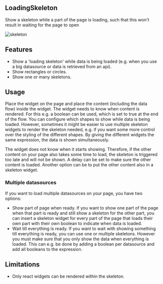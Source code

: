 ## LoadingSkeleton
Show a skeleton while a part of the page is loading, such that this won't result in waiting for the page to open

![skeleton](https://user-images.githubusercontent.com/10990959/155714524-708020f3-d4a4-4d2b-aeb8-e0b30510cde0.gif)

## Features
- Show a 'loading skeleton' while data is being loaded (e.g. when you use a big datasource or data is retrieved from an api).
- Show rectangles or circles.
- Show one or many skeletons.

## Usage
Place the widget on the page and place the content (including the data flow) inside the widget. The widget needs to know when content is rendered. For this e.g. a boolean can be used, which is set to true at the end of the flow. You can configure which shapes to show while data is being loaded. However, sometimes it might be easier to use multiple skeleton widgets to render the skeleton needed, e.g. if you want some more control over the styling of the different shapes. By giving the different widgets the same expression, the data is shown simultaneously.

The widget does not know when it starts showing. Therefore, if the other content on your page also takes some time to load, the skeleton is triggered too late and will not be shown. A delay can be set to make sure the other content is loaded. Another option can be to put the other content also in a skeleton widget.

### Multiple datasources
If you want to load multiple datasources on your page, you have two options:
- Show part of page when ready.
If you want to show one part of the page when that part is ready and still show a skeleton for the other part, you can insert a skeleton widget for every part of the page that loads their own part with their own boolean to indicate when data is loaded.
- Wait till everything is ready.
If you want to wait with showing something till everything is ready, you can use one or multiple skeletons. However you must make sure that you only show the data when everything is loaded. This can e.g. be done by adding a boolean per datasource and add all booleans to the expression. 

## Limitations
- Only react widgets can be rendered within the skeleton.
